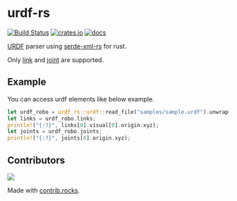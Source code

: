 # urdf-rs

[![Build Status](https://img.shields.io/github/workflow/status/openrr/urdf-rs/CI/main)](https://github.com/openrr/urdf-rs/actions) [![crates.io](https://img.shields.io/crates/v/urdf-rs.svg)](https://crates.io/crates/urdf-rs) [![docs](https://docs.rs/urdf-rs/badge.svg)](https://docs.rs/urdf-rs)

[URDF](http://wiki.ros.org/urdf) parser using [serde-xml-rs](https://github.com/RReverser/serde-xml-rs) for rust.

Only [link](http://wiki.ros.org/urdf/XML/link) and [joint](http://wiki.ros.org/urdf/XML/joint) are supported.

## Example

You can access urdf elements like below example.

```rust
let urdf_robo = urdf_rs::urdf::read_file("samples/sample.urdf").unwrap();
let links = urdf_robo.links;
println!("{:?}", links[0].visual[0].origin.xyz);
let joints = urdf_robo.joints;
println!("{:?}", joints[0].origin.xyz);
```

## Contributors

<a href="https://github.com/openrr/urdf-rs/graphs/contributors">
  <img src="https://contrib.rocks/image?repo=openrr/urdf-rs" />
</a>

Made with [contrib.rocks](https://contrib.rocks).

